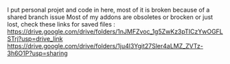 I put personal projet and code in here, most of it is broken because of a shared branch issue
Most of my addons are obsoletes or brocken or just lost, check these links for saved files :
https://drive.google.com/drive/folders/1nJMFZvoc_1g5ZwKz3pTICzYwOGFLSTrj?usp=drive_link
https://drive.google.com/drive/folders/1ju4l3Ygit27Sler4aLMZ_ZVTz-3h6O1P?usp=sharing
